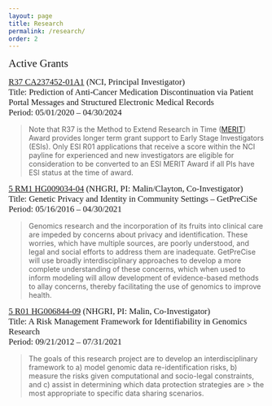 ```yaml
---
layout: page
title: Research
permalink: /research/
order: 2
---
```


<span style="font-family:Papyrus; font-size:1.5em;">  Active Grants </span>

<span style="font-family:Papyrus; font-size:1.2em;"> [R37 CA237452-01A1](https://projectreporter.nih.gov/project_info_description.cfm?aid=9954467&icde=50991416&ddparam=&ddvalue=&ddsub=&cr=1&csb=default&cs=ASC&pball=) (NCI, Principal Investigator)</span>
<span style="font-family:Papyrus; font-size:1.2em;"><br>Title: Prediction of Anti-Cancer Medication Discontinuation via Patient Portal Messages and Structured Electronic Medical Records</span>
<span style="font-family:Papyrus; font-size:1.2em;"><br>Period: 05/01/2020 – 04/30/2024</span>
> Note that R37 is the Method to Extend Research in Time ([MERIT](https://www.cancer.gov/grants-training/grants-funding/funding-opportunities/merit)) 
>Award provides longer term grant support to Early Stage Investigators (ESIs). Only ESI R01 applications that receive a score within the 
> NCI payline for experienced and new investigators are eligible for consideration to be converted to an ESI MERIT Award if all PIs have ESI status at the time of award.

<span style="font-family:Papyrus; font-size:1.2em;"> [5 RM1 HG009034-04](https://projectreporter.nih.gov/project_info_description.cfm?aid=9693614&icde=50991375&ddparam=&ddvalue=&ddsub=&cr=3&csb=default&cs=ASC&pball=) (NHGRI, PI: Malin/Clayton, Co-Investigator)</span>
<span style="font-family:Papyrus; font-size:1.2em;"> <br>Title: Genetic Privacy and Identity in Community Settings – GetPreCiSe</span>
<span style="font-family:Papyrus; font-size:1.2em;"><br>Period: 05/16/2016 – 04/30/2021</span>
> Genomics research and the incorporation of its fruits into clinical care are impeded by concerns about privacy and identification. 
> These worries, which have multiple sources, are poorly understood, and legal and social efforts to address them are inadequate. 
> GetPreCise will use broadly interdisciplinary approaches to develop a more complete understanding of these concerns, which when used to 
> inform modeling will allow development of evidence-based methods to allay concerns, thereby facilitating the use of genomics to improve 
> health.


<span style="font-family:Papyrus; font-size:1.2em;"> [5 R01 HG006844-09](https://projectreporter.nih.gov/project_info_description.cfm?aid=9754854&icde=50991421&ddparam=&ddvalue=&ddsub=&cr=2&csb=default&cs=ASC&pball=) (NHGRI, PI: Malin, Co-Investigator)</span>
<span style="font-family:Papyrus; font-size:1.2em;"> <br>Title: A Risk Management Framework for Identifiability in Genomics Research</span>
<span style="font-family:Papyrus; font-size:1.2em;"><br>Period: 09/21/2012 – 07/31/2021</span>
> The goals of this research project are to develop an interdisciplinary framework to a) model genomic data re-identification risks, b) 
> measure the risks given computational and socio-legal constraints, and c) assist in determining which data protection strategies are > 
> the most appropriate to specific data sharing scenarios.